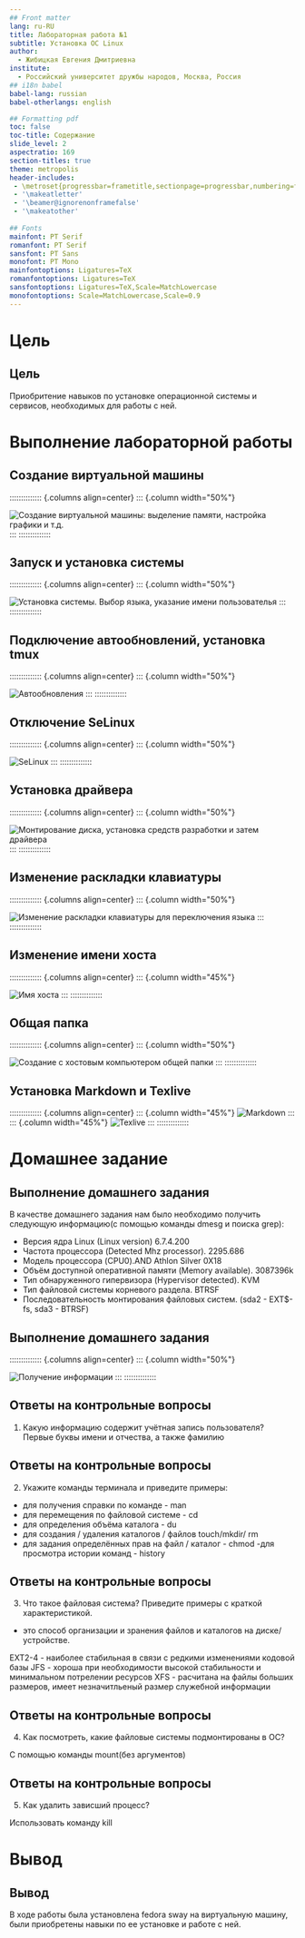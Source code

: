 ```yaml
---
## Front matter
lang: ru-RU
title: Лабораторная работа №1
subtitle: Установка ОС Linux
author:
  - Жибицкая Евгения Дмитриевна
institute:
  - Российский университет дружбы народов, Москва, Россия
## i18n babel
babel-lang: russian
babel-otherlangs: english

## Formatting pdf
toc: false
toc-title: Содержание
slide_level: 2
aspectratio: 169
section-titles: true
theme: metropolis
header-includes:
 - \metroset{progressbar=frametitle,sectionpage=progressbar,numbering=fraction}
 - '\makeatletter'
 - '\beamer@ignorenonframefalse'
 - '\makeatother'
 
## Fonts
mainfont: PT Serif
romanfont: PT Serif
sansfont: PT Sans
monofont: PT Mono
mainfontoptions: Ligatures=TeX
romanfontoptions: Ligatures=TeX
sansfontoptions: Ligatures=TeX,Scale=MatchLowercase
monofontoptions: Scale=MatchLowercase,Scale=0.9
---
```




# Цель

## Цель
Приобритение навыков по установке операционной системы и сервисов, необходимых для работы с ней.

# Выполнение лабораторной работы

## Создание виртуальной машины
:::::::::::::: {.columns align=center}
::: {.column width="50%"}

![Создание виртуальной машины: выделение памяти, настройка графики и т.д.](image/1.png)
:::
::::::::::::::
## Запуск и установка системы
:::::::::::::: {.columns align=center}
::: {.column width="50%"}

![Установка системы. Выбор языка, указание имени пользователья](image/2.png)
:::
::::::::::::::

## Подключение автообновлений, установка tmux
:::::::::::::: {.columns align=center}
::: {.column width="50%"}

![Автообновления](image/3.png)
:::
::::::::::::::

## Отключение SeLinux 
:::::::::::::: {.columns align=center}
::: {.column width="50%"}

![SeLinux](image/4.png)
:::
::::::::::::::

## Установка драйвера
:::::::::::::: {.columns align=center}
::: {.column width="50%"}

![Монтирование диска, установка средств разработки и затем драйвера](image/5.png)
:::
::::::::::::::


## Изменение раскладки клавиатуры 
:::::::::::::: {.columns align=center}
::: {.column width="50%"}

![Изменение раскладки клавиатуры для переключения языка](image/6.png)
:::
::::::::::::::


## Изменение имени хоста
:::::::::::::: {.columns align=center}
::: {.column width="45%"}

![Имя хоста](image/7.png)
:::
::::::::::::::


## Общая папка

:::::::::::::: {.columns align=center}
::: {.column width="50%"}

![Создание с хостовым компьютером общей папки](image/8.png)
:::
::::::::::::::


## Установка Markdown и Texlive 
:::::::::::::: {.columns align=center}
::: {.column width="45%"}
![Markdown](image/9.png)
:::
::: {.column width="45%"}
![Texlive](image/10.png)
:::
::::::::::::::


#  Домашнее задание 
## Выполнение домашнего задания 
В качестве домашнего задания нам было необходимо получить следующую информацию(с помощью команды dmesg и поиска grep):

- Версия ядра Linux (Linux version) 6.7.4.200
- Частота процессора (Detected Mhz processor). 2295.686
- Модель процессора (CPU0).AND Athlon Silver 0X18
- Объём доступной оперативной памяти (Memory available). 3087396k
- Тип обнаруженного гипервизора (Hypervisor detected). KVM
- Тип файловой системы корневого раздела. BTRSF
- Последовательность монтирования файловых систем. (sda2 - EXT$-fs, sda3 - BTRSF)

## Выполнение домашнего задания 

:::::::::::::: {.columns align=center}
::: {.column width="50%"}

![Получение информации](image/11.png)
:::
::::::::::::::
 
## Ответы на контрольные вопросы 
1. Какую информацию содержит учётная запись пользователя?
 Первые буквы имени и отчества,  а также фамилию
 
## Ответы на контрольные вопросы  
2. Укажите команды терминала и приведите примеры:
- для получения справки по команде - man
- для перемещения по файловой системе - cd
- для определения объёма каталога - du
- для создания / удаления каталогов / файлов touch/mkdir/ rm
- для задания определённых прав на файл / каталог - chmod
-для просмотра истории команд  - history
        
## Ответы на контрольные вопросы 
3. Что такое файловая система? Приведите примеры с краткой характеристикой.
 - это способ организации и зранения файлов и каталогов на диске/ устройстве.
 
 EXT2-4 - наиболее стабильная в связи с редкими изменениями кодовой базы
 JFS - хороша при необходимости высокой стабильности и минимальном потрелении ресурсов
 XFS - расчитана на файлы больших размеров, имеет незначитльеный размер служебной информации
 
## Ответы на контрольные вопросы 
4. Как посмотреть, какие файловые системы подмонтированы в ОС? 

С помощью команды mount(без аргументов)

## Ответы на контрольные вопросы 
5. Как удалить зависший процесс? 

Использовать команду kill



# Вывод

## Вывод
В ходе работы была установлена fedora sway на виртуальную машину, были приобретены навыки по ее установке и  работе с ней.



